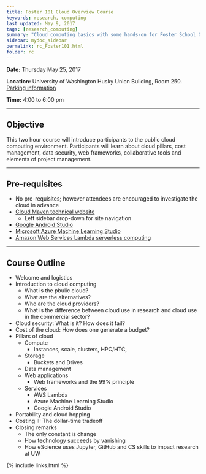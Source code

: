 ```yaml
---
title: Foster 101 Cloud Overview Course
keywords: research, computing
last_updated: May 9, 2017
tags: [research_computing]
summary: "Cloud computing basics with some hands-on for Foster School Of Business"
sidebar: mydoc_sidebar
permalink: rc_Foster101.html
folder: rc
---
```


**Date:** Thursday May 25, 2017 

**Location:** University of Washington Husky Union Building, Room 250. [Parking information](http://depts.washington.edu/thehub/home/directions/)

**Time:** 4:00 to 6:00 pm 


---
 
## Objective

This two hour course will introduce participants to the public cloud computing environment. 
Participants will learn about cloud pillars, cost management, data security, web frameworks,
collaborative tools and elements of project management. 

---

## Pre-requisites 
 
- No pre-requisites; however attendees are encouraged to investigate the cloud in advance
- [Cloud Maven technical website](http://cloudmaven.org)
  - Left sidebar drop-down for site navigation 
- [Google Android Studio](https://cloud.google.com/android-studio/)
- [Microsoft Azure Machine Learning Studio](https://studio.azureml.net/)
- [Amazon Web Services Lambda serverless computing](https://aws.amazon.com/lambda/)


---

## Course Outline 

- Welcome and logistics
- Introduction to cloud computing
  - What is the pbulic cloud?
  - What are the alternatives?
  - Who are the cloud providers?
  - What is the difference between cloud use in research and cloud use in the commercial sector?
- Cloud security: What is it? How does it fail?
- Cost of the cloud: How does one generate a budget? 
- Pillars of cloud
  - Compute
    - Instances, scale, clusters, HPC/HTC, 
  - Storage
    - Buckets and Drives
  - Data management
  - Web applications
    - Web frameworks and the 99% principle
  - Services
    - AWS Lambda
    - Azure Machine Learning Studio
    - Google Android Studio
- Portability and cloud hopping
- Costing II: The dollar-time tradeoff
- Closing remarks
  - The only constant is change
  - How technology succeeds by vanishing
  - How eScience uses Jupyter, GitHub and CS skills to impact research at UW


{% include links.html %}
